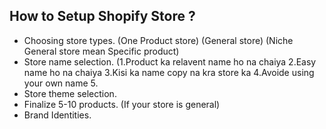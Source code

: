 ## How to Setup Shopify Store ?
* Choosing store types. (One Product store) (General store) (Niche General store mean Specific product) 
* Store name selection. (1.Product ka relavent name ho na chaiya 2.Easy name ho na chaiya 3.Kisi ka name copy na kra store ka 4.Avoide using your own name 5. 
* Store theme selection.
* Finalize 5-10 products. (If your store is general)
* Brand Identities. 
